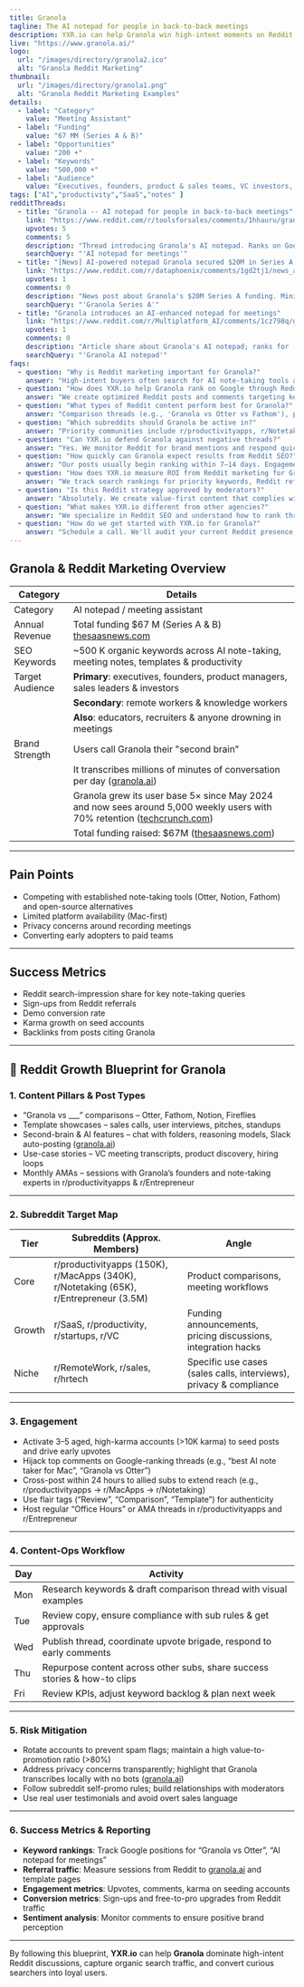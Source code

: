 ```yaml
---
title: Granola
tagline: The AI notepad for people in back-to-back meetings
description: YXR.io can help Granola win high-intent moments on Reddit by crafting posts and comments that rank on Google. We target searches like Granola vs Otter or best AI notetaker, using high-karma accounts to seed discussions and upvote relevant threads. From content ideation to moderation outreach, our team drives real traffic and protects your brand in organic search results.
live: "https://www.granola.ai/"
logo:
  url: "/images/directory/granola2.ico"
  alt: "Granola Reddit Marketing"
thumbnail:
  url: "/images/directory/granola1.png"
  alt: "Granola Reddit Marketing Examples"
details:
  - label: "Category"
    value: "Meeting Assistant"
  - label: "Funding"
    value: "67 MM (Series A & B)"
  - label: "Opportunities"
    value: "200 +"
  - label: "Keywords"
    value: "500,000 +"
  - label: "Audience"
    value: "Executives, founders, product & sales teams, VC investors, people in back-to-back meetings"
tags: ["AI","productivity","SaaS","notes" ]
redditThreads:
  - title: "Granola -- AI notepad for people in back-to-back meetings"
    link: "https://www.reddit.com/r/toolsforsales/comments/1hhauru/granola_ai_notepad_for_people_in_backtoback/"
    upvotes: 5
    comments: 5
    description: "Thread introducing Granola's AI notepad. Ranks on Google for 'AI notepad for meetings'. To reach the top comment, you need around 3 upvotes."
    searchQuery: "'AI notepad for meetings'"
  - title: "[News] AI-powered notepad Granola secured $20M in Series A funding"
    link: "https://www.reddit.com/r/dataphoenix/comments/1gd2tj1/news_aipowered_notepad_granola_secured_20m_in_series_a_funding/"
    upvotes: 1
    comments: 0
    description: "News post about Granola's $20M Series A funding. Minimal engagement makes it easy to influence."
    searchQuery: "'Granola Series A'"
  - title: "Granola introduces an AI-enhanced notepad for meetings"
    link: "https://www.reddit.com/r/Multiplatform_AI/comments/1cz798q/granola_introduces_an_aienhanced_notepad_for_meetings/"
    upvotes: 1
    comments: 0
    description: "Article share about Granola's AI notepad; ranks for 'Granola AI notepad' queries. Easy to become the top comment."
    searchQuery: "'Granola AI notepad'"
faqs:
  - question: "Why is Reddit marketing important for Granola?"
    answer: "High-intent buyers often search for AI note-taking tools and read Reddit discussions that appear on page one of Google. By owning those conversations, Granola can reach decision makers evaluating Otter, Notion and other notetakers. YXR.io ensures the brand is present in those threads, capturing qualified leads and shaping sentiment."
  - question: "How does YXR.io help Granola rank on Google through Reddit?"
    answer: "We create optimized Reddit posts and comments targeting keywords like 'Granola vs Otter', 'best meeting notes app' and 'AI notepad Mac'. Using aged, high-karma accounts, we seed and upvote discussions early to help them climb both Reddit and Google search results."
  - question: "What types of Reddit content perform best for Granola?"
    answer: "Comparison threads (e.g., 'Granola vs Otter vs Fathom'), pricing and plan questions, template breakdowns (sales call, user interview), second-brain success stories and productivity hacks perform well. Showcasing privacy-friendly features and cross-platform plans also drives engagement."
  - question: "Which subreddits should Granola be active in?"
    answer: "Priority communities include r/productivityapps, r/Notetaking, r/MacApps, r/Entrepreneur, r/SaaS and r/Productivity. These subs are full of founders, managers and knowledge workers discussing meeting tools and seeking recommendations."
  - question: "Can YXR.io defend Granola against negative threads?"
    answer: "Yes. We monitor Reddit for brand mentions and respond quickly with high-trust accounts. When posts question recording consent or compare Granola unfavorably, we provide factual clarifications, highlight privacy safeguards and share customer success stories."
  - question: "How quickly can Granola expect results from Reddit SEO?"
    answer: "Our posts usually begin ranking within 7–14 days. Engagement and referral traffic build within the first month, and threads continue delivering value as long as they stay indexed."
  - question: "How does YXR.io measure ROI from Reddit marketing for Granola?"
    answer: "We track search rankings for priority keywords, Reddit referral sessions, engagement metrics (upvotes, comments), conversion to sign-ups and backlinks generated from discussions. All data is summarized in a shared dashboard."
  - question: "Is this Reddit strategy approved by moderators?"
    answer: "Absolutely. We create value-first content that complies with subreddit rules, avoid spammy self-promotion and build relationships with mods."
  - question: "What makes YXR.io different from other agencies?"
    answer: "We specialize in Reddit SEO and understand how to rank threads on Google. Our focus on decision-stage keywords and high-intent threads allows brands like Granola to capture traffic that blog posts or ads miss."
  - question: "How do we get started with YXR.io for Granola?"
    answer: "Schedule a call. We'll audit your current Reddit presence, identify ranking opportunities and develop a custom Reddit marketing plan tailored to Granola's growth goals."
---
```


## Granola & Reddit Marketing Overview

| Category       | Details                                                                 |
|----------------|-------------------------------------------------------------------------|
| Category       | AI notepad / meeting assistant                                          |
| Annual Revenue | Total funding $67 M (Series A & B) [thesaasnews.com](https://thesaasnews.com) |
| SEO Keywords   | ~500 K organic keywords across AI note-taking, meeting notes, templates & productivity |
| Target Audience| **Primary**: executives, founders, product managers, sales leaders & investors  
|                | **Secondary**: remote workers & knowledge workers  
|                | **Also**: educators, recruiters & anyone drowning in meetings           |
| Brand Strength | Users call Granola their "second brain"  
|                | It transcribes millions of minutes of conversation per day ([granola.ai](https://www.granola.ai))  
|                | Granola grew its user base 5× since May 2024 and now sees around 5,000 weekly users with 70% retention ([techcrunch.com](https://techcrunch.com))  
|                | Total funding raised: $67M ([thesaasnews.com](https://thesaasnews.com))  |

---

## Pain Points

- Competing with established note-taking tools (Otter, Notion, Fathom) and open-source alternatives  
- Limited platform availability (Mac-first)  
- Privacy concerns around recording meetings  
- Converting early adopters to paid teams  

---

## Success Metrics

- Reddit search-impression share for key note-taking queries  
- Sign-ups from Reddit referrals  
- Demo conversion rate  
- Karma growth on seed accounts  
- Backlinks from posts citing Granola  

---

## 🚀 Reddit Growth Blueprint for Granola

### 1. Content Pillars & Post Types

- “Granola vs ___” comparisons – Otter, Fathom, Notion, Fireflies  
- Template showcases – sales calls, user interviews, pitches, standups  
- Second-brain & AI features – chat with folders, reasoning models, Slack auto-posting ([granola.ai](https://www.granola.ai))  
- Use-case stories – VC meeting transcripts, product discovery, hiring loops  
- Monthly AMAs – sessions with Granola’s founders and note-taking experts in r/productivityapps & r/Entrepreneur  

---

### 2. Subreddit Target Map

| Tier   | Subreddits (Approx. Members)                                                                 | Angle                                        |
|--------|-----------------------------------------------------------------------------------------------|----------------------------------------------|
| Core   | r/productivityapps (150K), r/MacApps (340K), r/Notetaking (65K), r/Entrepreneur (3.5M)        | Product comparisons, meeting workflows       |
| Growth | r/SaaS, r/productivity, r/startups, r/VC                                                      | Funding announcements, pricing discussions, integration hacks |
| Niche  | r/RemoteWork, r/sales, r/hrtech                                                               | Specific use cases (sales calls, interviews), privacy & compliance |

---

### 3. Engagement 

- Activate 3–5 aged, high-karma accounts (>10K karma) to seed posts and drive early upvotes  
- Hijack top comments on Google-ranking threads (e.g., “best AI note taker for Mac”, “Granola vs Otter”)  
- Cross-post within 24 hours to allied subs to extend reach (e.g., r/productivityapps → r/MacApps → r/Notetaking)  
- Use flair tags (“Review”, “Comparison”, “Template”) for authenticity  
- Host regular “Office Hours” or AMA threads in r/productivityapps and r/Entrepreneur  

---

### 4. Content-Ops Workflow

| Day  | Activity                                                                 |
|------|--------------------------------------------------------------------------|
| Mon  | Research keywords & draft comparison thread with visual examples        |
| Tue  | Review copy, ensure compliance with sub rules & get approvals           |
| Wed  | Publish thread, coordinate upvote brigade, respond to early comments    |
| Thu  | Repurpose content across other subs, share success stories & how-to clips |
| Fri  | Review KPIs, adjust keyword backlog & plan next week                    |

---

### 5. Risk Mitigation

- Rotate accounts to prevent spam flags; maintain a high value-to-promotion ratio (>80%)  
- Address privacy concerns transparently; highlight that Granola transcribes locally with no bots ([granola.ai](https://www.granola.ai))  
- Follow subreddit self-promo rules; build relationships with moderators  
- Use real user testimonials and avoid overt sales language  

---

### 6. Success Metrics & Reporting

- **Keyword rankings**: Track Google positions for “Granola vs Otter”, “AI notepad for meetings”  
- **Referral traffic**: Measure sessions from Reddit to [granola.ai](https://www.granola.ai) and template pages  
- **Engagement metrics**: Upvotes, comments, karma on seeding accounts  
- **Conversion metrics**: Sign-ups and free-to-pro upgrades from Reddit traffic  
- **Sentiment analysis**: Monitor comments to ensure positive brand perception  

---

By following this blueprint, **YXR.io** can help **Granola** dominate high-intent Reddit discussions, capture organic search traffic, and convert curious searchers into loyal users.
